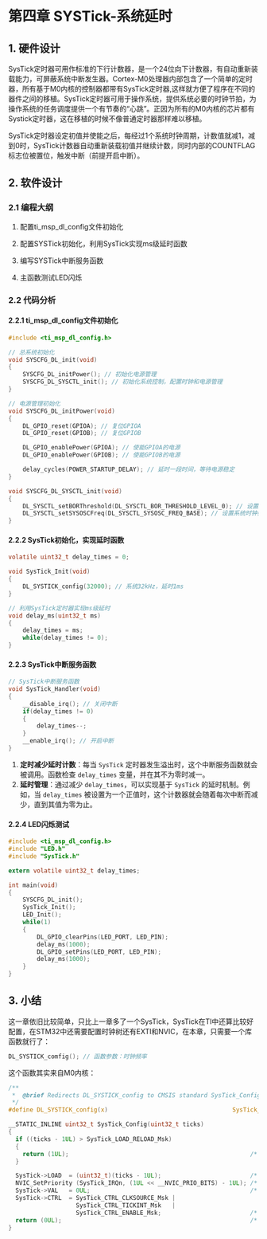 # 第四章 SYSTick-系统延时

## 1. 硬件设计

SysTick定时器可用作标准的下行计数器，是一个24位向下计数器，有自动重新装载能力，可屏蔽系统中断发生器。Cortex-M0处理器内部包含了一个简单的定时器，所有基于M0内核的控制器都带有SysTick定时器,这样就方便了程序在不同的器件之间的移植。SysTick定时器可用于操作系统，提供系统必要的时钟节拍，为操作系统的任务调度提供一个有节奏的“心跳”。正因为所有的M0内核的芯片都有Systick定时器，这在移植的时候不像普通定时器那样难以移植。

SysTick定时器设定初值并使能之后，每经过1个系统时钟周期，计数值就减1，减到0时，SysTick计数器自动重新装载初值并继续计数，同时内部的COUNTFLAG标志位被置位，触发中断（前提开启中断）。

## 2. 软件设计

### 2.1 编程大纲

1. 配置ti_msp_dl_config文件初始化

2. 配置SYSTick初始化，利用SysTick实现ms级延时函数

3. 编写SYSTick中断服务函数

4. 主函数测试LED闪烁

### 2.2 代码分析

#### 2.2.1 ti_msp_dl_config文件初始化

```c
#include <ti_msp_dl_config.h>

// 总系统初始化
void SYSCFG_DL_init(void)
{
    SYSCFG_DL_initPower(); // 初始化电源管理
    SYSCFG_DL_SYSCTL_init(); // 初始化系统控制，配置时钟和电源管理
}

// 电源管理初始化
void SYSCFG_DL_initPower(void)
{
    DL_GPIO_reset(GPIOA); // 复位GPIOA
    DL_GPIO_reset(GPIOB); // 复位GPIOB

    DL_GPIO_enablePower(GPIOA); // 使能GPIOA的电源
    DL_GPIO_enablePower(GPIOB); // 使能GPIOB的电源

    delay_cycles(POWER_STARTUP_DELAY); // 延时一段时间，等待电源稳定
}

void SYSCFG_DL_SYSCTL_init(void)
{
    DL_SYSCTL_setBORThreshold(DL_SYSCTL_BOR_THRESHOLD_LEVEL_0); // 设置BOR电压阈值
    DL_SYSCTL_setSYSOSCFreq(DL_SYSCTL_SYSOSC_FREQ_BASE); // 设置系统时钟频率-32MHz
}

```

#### 2.2.2 SysTick初始化，实现延时函数

```c
volatile uint32_t delay_times = 0;

void SysTick_Init(void)
{
    DL_SYSTICK_config(32000); // 系统32kHz，延时1ms
}

// 利用SysTick定时器实现ms级延时
void delay_ms(uint32_t ms)
{
    delay_times = ms;
    while(delay_times != 0);
}
```

#### 2.2.3 SysTick中断服务函数

```c
// SysTick中断服务函数
void SysTick_Handler(void)
{
    __disable_irq(); // 关闭中断
    if(delay_times != 0)
    {
        delay_times--;
    }
    __enable_irq(); // 开启中断
}
```

1. **定时减少延时计数**：每当 `SysTick` 定时器发生溢出时，这个中断服务函数就会被调用。函数检查 `delay_times` 变量，并在其不为零时减一。
2. **延时管理**：通过减少 `delay_times`，可以实现基于 `SysTick` 的延时机制。例如，当 `delay_times` 被设置为一个正值时，这个计数器就会随着每次中断而减少，直到其值为零为止。

#### 2.2.4 LED闪烁测试

```c
#include <ti_msp_dl_config.h>
#include "LED.h"
#include "SysTick.h"

extern volatile uint32_t delay_times;

int main(void)
{
	SYSCFG_DL_init();
	SysTick_Init();
	LED_Init();
	while(1)
	{
		DL_GPIO_clearPins(LED_PORT, LED_PIN);
		delay_ms(1000);
		DL_GPIO_setPins(LED_PORT, LED_PIN);
		delay_ms(1000);
	}
}

```

## 3. 小结

这一章依旧比较简单，只比上一章多了一个SysTick，SysTick在TI中还算比较好配置，在STM32中还需要配置时钟树还有EXTI和NVIC，在本章，只需要一个库函数就行了：

```c
DL_SYSTICK_comfig(); // 函数参数：时钟频率
```

这个函数其实来自M0内核：

```c
/**
 *  @brief Redirects DL_SYSTICK_config to CMSIS standard SysTick_Config
 */
#define DL_SYSTICK_config(x)                                   SysTick_Config(x)
```

```c
__STATIC_INLINE uint32_t SysTick_Config(uint32_t ticks)
{
  if ((ticks - 1UL) > SysTick_LOAD_RELOAD_Msk)
  {
    return (1UL);                                                   /* Reload value impossible */
  }

  SysTick->LOAD  = (uint32_t)(ticks - 1UL);                         /* set reload register */
  NVIC_SetPriority (SysTick_IRQn, (1UL << __NVIC_PRIO_BITS) - 1UL); /* set Priority for Systick Interrupt */
  SysTick->VAL   = 0UL;                                             /* Load the SysTick Counter Value */
  SysTick->CTRL  = SysTick_CTRL_CLKSOURCE_Msk |
                   SysTick_CTRL_TICKINT_Msk   |
                   SysTick_CTRL_ENABLE_Msk;                         /* Enable SysTick IRQ and SysTick Timer */
  return (0UL);                                                     /* Function successful */
}
```



